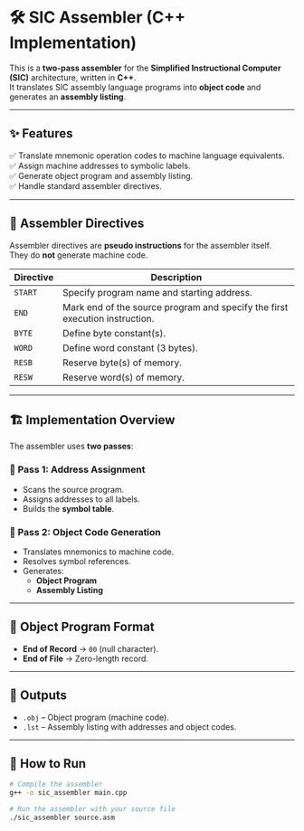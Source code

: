 # 🛠️ SIC Assembler (C++ Implementation)

This is a **two-pass assembler** for the **Simplified Instructional Computer (SIC)** architecture, written in **C++**.  
It translates SIC assembly language programs into **object code** and generates an **assembly listing**.

---

## ✨ Features

✅ Translate mnemonic operation codes to machine language equivalents.  
✅ Assign machine addresses to symbolic labels.  
✅ Generate object program and assembly listing.  
✅ Handle standard assembler directives.  

---

## 📜 Assembler Directives

Assembler directives are **pseudo instructions** for the assembler itself.  
They do **not** generate machine code.

| Directive | Description |
|-----------|-------------|
| `START`  | Specify program name and starting address. |
| `END`    | Mark end of the source program and specify the first execution instruction. |
| `BYTE`   | Define byte constant(s). |
| `WORD`   | Define word constant (3 bytes). |
| `RESB`   | Reserve byte(s) of memory. |
| `RESW`   | Reserve word(s) of memory. |

---

## 🏗️ Implementation Overview

The assembler uses **two passes**:

### 🔹 Pass 1: Address Assignment
- Scans the source program.
- Assigns addresses to all labels.
- Builds the **symbol table**.

### 🔹 Pass 2: Object Code Generation
- Translates mnemonics to machine code.
- Resolves symbol references.
- Generates:
  - **Object Program**
  - **Assembly Listing**

---

## 📝 Object Program Format

- **End of Record** → `00` (null character).
- **End of File** → Zero-length record.

---

## 📂 Outputs

- `.obj` – Object program (machine code).
- `.lst` – Assembly listing with addresses and object codes.

---

## 🚀 How to Run

```bash
# Compile the assembler
g++ -o sic_assembler main.cpp

# Run the assembler with your source file
./sic_assembler source.asm
